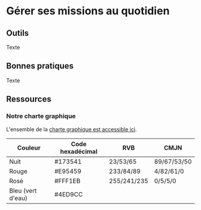 # Gérer ses missions au quotidien

## Outils

Texte

## Bonnes pratiques

Texte

## Ressources

### Notre charte graphique

<div class="hint">
L'ensemble de la <a href="docs/source/public/Charte_graphique_datactivist.pdf">charte graphique est accessible ici</a>.
</div>

<table>
  <thead>
    <tr>
      <th>Couleur</th>
      <th>Code hexadécimal</th>
      <th>RVB</th>
      <th>CMJN</th>
    </tr>
  </thead>
  <tbody>
    <tr>
      <td>Nuit</td>
      <td>#173541</td>
      <td>23/53/65</td>
      <td>89/67/53/50</td>
    </tr>
    <tr>
      <td>Rouge</td>
      <td>#E95459</td>
      <td>233/84/89</td>
      <td>4/82/61/0</td>
    </tr>
    <tr>
      <td>Rosé</td>
      <td>#FFF1EB</td>
      <td>255/241/235</td>
      <td>0/5/5/0</td>
    </tr>
    <tr>
      <td>Bleu (vert d'eau)</td>
      <td>#4ED9CC</td>
      <td></td>
      <td></td>
    </tr>
  </tbody>
</table>

